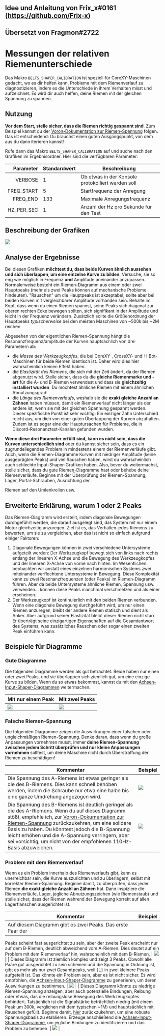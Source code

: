 ## Idee und Anleitung von Frix_x#0161 (https://github.com/Frix-x)
## Übersetzt von Fragmon#2722 

# Messungen der relativen Riemenunterschiede

Das Makro `BELTS_SHAPER_CALIBRATION` ist speziell für CoreXY-Maschinen gedacht, wo es dir helfen kann, Probleme mit dem Riemenverlauf zu diagnostizieren, indem es die Unterschiede in ihrem Verhalten misst und aufzeichnet. Es wird dir auch helfen, deine Riemen mit der gleichen Spannung zu spannen.

## Nutzung

**Vor dem Start, stelle sicher, dass die Riemen richtig gespannt sind**. Zum Beispiel kannst du der [Voron-Dokumentation zur Riemen-Spannung](https://docs.vorondesign.com/tuning/secondary_printer_tuning.html#belt-tension) folgen. Das ist entscheidend: Du brauchst einen guten Ausgangspunkt, von dem aus du dann iterieren kannst!

Rufe dann das Makro `BELTS_SHAPER_CALIBRATION` auf und suche nach den Grafiken im Ergebnisordner. Hier sind die verfügbaren Parameter:

| Parameter | Standardwert | Beschreibung |
|-----------:|---------------|-------------|
|VERBOSE|1|Ob etwas in der Konsole protokolliert werden soll|
|FREQ_START|5|Startfrequenz der Anregung|
|FREQ_END|133|Maximale Anregungsfrequenz|
|HZ_PER_SEC|1|Anzahl der Hz pro Sekunde für den Test|

## Beschreibung der Grafiken

![](./images/belt_graphs/belt_graph_explanation.png)

## Analyse der Ergebnisse

Bei diesen Grafiken **möchtest du, dass beide Kurven ähnlich aussehen und sich überlappen, um eine einzelne Kurve zu bilden**: Versuche, sie so eng wie möglich in Frequenz **und** Amplitude aneinander anzupassen. Normalerweise besteht ein Riemen-Diagramm aus einem oder zwei Hauptpeaks (mehr als zwei Peaks können auf mechanische Probleme hindeuten). "Rauschen" um die Hauptpeaks ist akzeptabel, sollte aber bei beiden Kurven mit vergleichbarer Amplitude vorhanden sein. Behalte im Kopf, dass wenn du einen Riemen spannst, seine Peaks sich diagonal zur oberen rechten Ecke bewegen sollten, sich signifikant in der Amplitude und leicht in der Frequenz verändern. Zusätzlich sollte die Größenordnung der Hauptpeaks *typischerweise* bei den meisten Maschinen von ~500k bis ~2M reichen.

Abgesehen von der eigentlichen Riemen-Spannung hängt die Resonanzfrequenz/amplitude der Kurven hauptsächlich von drei Parametern ab:
  - die *Masse des Werkzeugkopfes*, die bei CoreXY-, CrossXY- und H-Bot-Maschinen für beide Riemen identisch ist. Daher wird dies hier wahrscheinlich keinen Effekt haben.
  - die *Elastizität des Riemens*, die sich mit der Zeit ändert, da der Riemen abgenutzt wird. Stelle sicher, dass du die **gleiche Riemenmarke und -art** für die A- und B-Riemen verwendest und dass sie **gleichzeitig installiert wurden**: Du möchtest ähnliche Riemen mit einem ähnlichen Abnutzungsgrad!
  - die *Länge des Riemenverlaufs*, weshalb sie die **exakt gleiche Anzahl an Zähnen** haben müssen, damit ein Riemenverlauf nicht länger als der andere ist, wenn sie mit der gleichen Spannung gespannt werden. Dieser spezifische Punkt ist sehr wichtig: Ein einziger Zahn Unterschied reicht aus, um dich von einer guten Überlappung der Kurven abzuhalten. Zudem ist es sogar eine der Hauptursachen für Probleme, die in Discord-Resonanztest-Kanälen gefunden wurden.

**Wenn diese drei Parameter erfüllt sind, kann es nicht sein, dass die Kurven unterschiedlich sind** oder du kannst sicher sein, dass es ein zugrundeliegendes Problem in mindestens einem der Riemenverläufe gibt. Auch, wenn die Riemen-Diagramme Kurven mit niedriger Amplitude (keine ausgeprägten Peaks) und viel Rauschen haben, wirst du wahrscheinlich auch schlechte Input-Shaper-Grafiken haben. Also, bevor du weitermachst, stelle sicher, dass du gute Riemen-Diagramme hast oder behebe deine Riemenverläufe. Beginne mit der Überprüfung der Riemen-Spannung, Lager, Portal-Schrauben, Ausrichtung der

 Riemen auf den Umlenkrollen usw.

## Erweiterte Erklärung, warum 1 oder 2 Peaks

Das Riemen-Diagramm wird erstellt, indem diagonale Bewegungen durchgeführt werden, die darauf ausgelegt sind, das System mit nur einem Motor gleichzeitig anzuregen. Ziel ist es, das Verhalten jedes Riemens zu bewerten, um sie zu vergleichen, aber das ist nicht so einfach aufgrund einiger Faktoren:
  1. Diagonale Bewegungen können in zwei verschiedene Untersysteme aufgeteilt werden: Der Werkzeugkopf bewegt sich von links nach rechts entlang der linearen X-Achse und die Bewegung des Werkzeugkopfes und der linearen X-Achse von vorne nach hinten. Im Wesentlichen beobachten wir anstatt eines einzelnen harmonischen Systems zwei miteinander verflochtene Untersysteme in Bewegung. Diese Komplexität kann zu zwei Resonanzfrequenzen (oder Peaks) im Riemen-Diagramm führen. Aber da beide Untersysteme ähnliche Riemen, Spannung usw. verwenden... können diese Peaks manchmal verschmelzen und als einer erscheinen.
  2. Der Werkzeugkopf ist kontinuierlich mit den beiden Riemen verbunden. Wenn eine diagonale Bewegung durchgeführt wird, um nur einen Riemen anzuregen, bleibt der andere Riemen statisch und dient als Anker. Aber aufgrund seiner Elastizität bleibt dieser Riemen nicht starr. Er überträgt seine einzigartigen Eigenschaften auf die Gesamtantwort des Systems, was zusätzliches Rauschen oder sogar einen zweiten Peak einführen kann.

## Beispiele für Diagramme

### Gute Diagramme

Die folgenden Diagramme werden als gut betrachtet. Beide haben nur einen oder zwei Peaks, und sie überlappen sich ziemlich gut, um eine einzige Kurve zu bilden. Wenn du so etwas bekommst, kannst du mit den [Achsen-Input-Shaper-Diagrammen](./Anleitung_Inputshaper.md) weitermachen.

| Mit nur einem Peak | Mit zwei Peaks |
| --- | --- |
| ![](./images/belt_graphs/good_graph1.png) | ![](./images/belt_graphs/good_graph2.png) |

### Falsche Riemen-Spannung

Die folgenden Diagramme zeigen die Auswirkungen einer falschen oder ungleichmäßigen Riemen-Spannung. Denke daran, dass wenn du große Anpassungen vornehmen musst, immer **deine Riemen-Spannung zwischen jedem Schritt überprüfen und nur kleine Anpassungen vornehmen** solltest, um deine Maschine nicht durch Überstraffung der Riemen zu beschädigen!

| Kommentar | Beispiel |
| --- | --- |
| Die Spannung des A-Riemens ist etwas geringer als die des B-Riemens. Dies kann schnell behoben werden, indem die Schraube nur etwa eine halbe bis eine ganze Umdrehung angezogen wird. | ![](./images/belt_graphs/low_A_tension.png) |
| Die Spannung des B-Riemens ist deutlich geringer als die des A-Riemens. Wenn du auf dieses Diagramm stößt, empfehle ich, zur [Voron-Dokumentation zur Riemen-Spannung](https://docs.vorondesign.com/tuning/secondary_printer_tuning.html#belt-tension) zurückzukehren, um eine solidere Basis zu haben. Du könntest jedoch die B-Spannung leicht erhöhen und die A-Spannung verringern, aber sei vorsichtig, um nicht von der empfohlenen 110Hz-Basis abzuweichen. | ![](./images/belt_graphs/low_B_tension.png) |

### Problem mit dem Riemenverlauf

Wenn es ein Problem innerhalb des Riemenverlaufs gibt, kann es unerreichbar sein, die Kurve auszurichten und zu überlagern, selbst mit korrekter Riemen-Spannung. Beginne damit, zu überprüfen, dass jeder Riemen **die exakt gleiche Anzahl an Zähnen** hat. Dann inspiziere die Riemenverläufe, Lager, jegliche Abnutzungszeichen (wie Riemenstaub) und stelle sicher, dass der Riemen während der Bewegung korrekt auf allen Lagerflanschen ausgerichtet ist.

| Kommentar | Beispiel |
| --- | --- |
| Auf diesem Diagramm gibt es zwei Peaks. Das erste Paar der

 Peaks scheint fast ausgerichtet zu sein, aber der zweite Peak erscheint nur auf dem B-Riemen, deutlich abweichend vom A-Riemen. Dies deutet auf ein Problem mit dem Riemenverlauf hin, wahrscheinlich mit dem B-Riemen. | ![](./images/belt_graphs/beltpath_problem1.png) |
| Dieses Diagramm ist ziemlich komplex und zeigt 3 Peaks. Obwohl alle Paare gut ausgerichtet zu sein scheinen und die Spannung in Ordnung ist, gibt es mehr als nur zwei Gesamtpeaks, weil `[1]` in zwei kleinere Peaks aufgeteilt ist. Das könnte ein Problem sein, aber es ist nicht sicher. Es wird empfohlen, die [Achsen-Input-Shaper-Diagramme](./Anleitung_Inputshaper.md) zu generieren, um deren Auswirkungen zu bestimmen. | ![](./images/belt_graphs/beltpath_problem2.png) |
| Dieses Diagramm könnte zu niedrige Riemen-Spannung anzeigen, aber auch potenzielle Bindungen, Reibung oder etwas, das die reibungslose Bewegung des Werkzeugkopfes behindert. Tatsächlich ist die Signalstärke beträchtlich niedrig (mit einem Peak um 300k, verglichen mit dem typischen ~1M) und hauptsächlich mit Rauschen gefüllt. Beginne damit, [hier](https://docs.vorondesign.com/tuning/secondary_printer_tuning.html#belt-tension) zurückzukehren, um eine robuste Spannungsbasis zu etablieren. Erzeuge anschließend die [Achsen-Input-Shaper-Diagramme](./Anleitung_Inputshaper.md), um jegliche Bindungen zu identifizieren und das Problem zu beheben. | ![](./images/belt_graphs/beltpath_problem3.png) |
